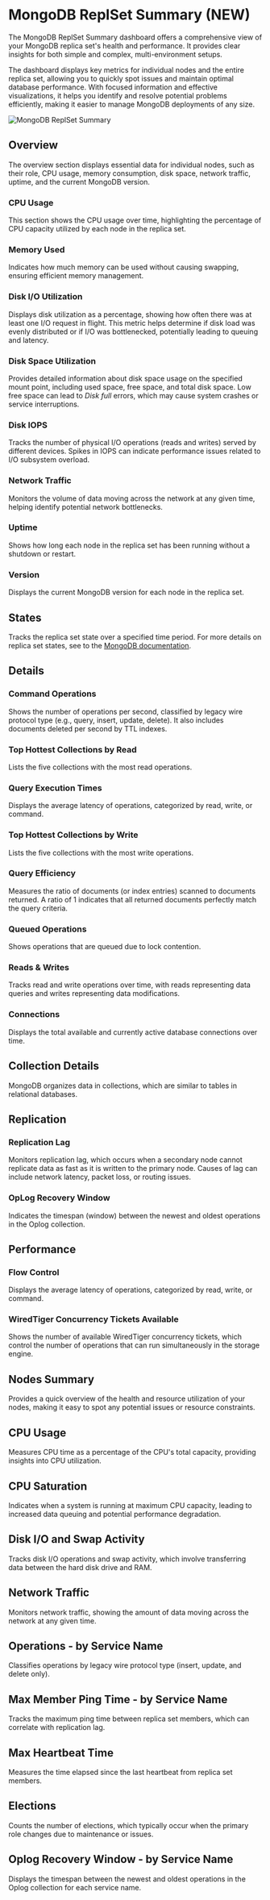 
# MongoDB ReplSet Summary (NEW)

The MongoDB ReplSet Summary dashboard offers a comprehensive view of your MongoDB replica set's health and performance. It provides clear insights for both simple and complex, multi-environment setups. 

The dashboard displays key metrics for individual nodes and the entire replica set, allowing you to quickly spot issues and maintain optimal database performance. With focused information and effective visualizations, it helps you identify and resolve potential problems efficiently, making it easier to manage MongoDB deployments of any size.

![MongoDB ReplSet Summary](../../_images/MongoDB_ReplSetSummary_New.png)

## Overview

The overview section displays essential data for individual nodes, such as their role, CPU usage, memory consumption, disk space, network traffic, uptime, and the current MongoDB version.

### CPU Usage

This section shows the CPU usage over time, highlighting the percentage of CPU capacity utilized by each node in the replica set.

### Memory Used

Indicates how much memory can be used without causing swapping, ensuring efficient memory management.

### Disk I/O Utilization

Displays disk utilization as a percentage, showing how often there was at least one I/O request in flight. This metric helps determine if disk load was evenly distributed or if I/O was bottlenecked, potentially leading to queuing and latency.

### Disk Space Utilization

Provides detailed information about disk space usage on the specified mount point, including used space, free space, and total disk space. Low free space can lead to *Disk full* errors, which may cause system crashes or service interruptions.

### Disk IOPS

Tracks the number of physical I/O operations (reads and writes) served by different devices. Spikes in IOPS can indicate performance issues related to I/O subsystem overload.

### Network Traffic

Monitors the volume of data moving across the network at any given time, helping identify potential network bottlenecks.

### Uptime

Shows how long each node in the replica set has been running without a shutdown or restart.

### Version

Displays the current MongoDB version for each node in the replica set.

## States

Tracks the replica set state over a specified time period. For more details on replica set states, see to the [MongoDB documentation](https://www.mongodb.com/docs/manual/reference/replica-states/).

## Details

### Command Operations

Shows the number of operations per second, classified by legacy wire protocol type (e.g., query, insert, update, delete). It also includes documents deleted per second by TTL indexes.

### Top Hottest Collections by Read

Lists the five collections with the most read operations.

### Query Execution Times

Displays the average latency of operations, categorized by read, write, or command.

### Top Hottest Collections by Write

Lists the five collections with the most write operations.

### Query Efficiency

Measures the ratio of documents (or index entries) scanned to documents returned. A ratio of 1 indicates that all returned documents perfectly match the query criteria.

### Queued Operations

Shows operations that are queued due to lock contention.

### Reads & Writes

Tracks read and write operations over time, with reads representing data queries and writes representing data modifications.

### Connections

Displays the total available and currently active database connections over time.

## Collection Details

MongoDB organizes data in collections, which are similar to tables in relational databases.

## Replication

### Replication Lag

Monitors replication lag, which occurs when a secondary node cannot replicate data as fast as it is written to the primary node. Causes of lag can include network latency, packet loss, or routing issues.

### OpLog Recovery Window

Indicates the timespan (window) between the newest and oldest operations in the Oplog collection.

## Performance

### Flow Control

Displays the average latency of operations, categorized by read, write, or command.

### WiredTiger Concurrency Tickets Available

Shows the number of available WiredTiger concurrency tickets, which control the number of operations that can run simultaneously in the storage engine.

## Nodes Summary

Provides a quick overview of the health and resource utilization of your nodes, making it easy to spot any potential issues or resource constraints.

## CPU Usage

Measures CPU time as a percentage of the CPU's total capacity, providing insights into CPU utilization.

## CPU Saturation

Indicates when a system is running at maximum CPU capacity, leading to increased data queuing and potential performance degradation.

## Disk I/O and Swap Activity

Tracks disk I/O operations and swap activity, which involve transferring data between the hard disk drive and RAM.

## Network Traffic

Monitors network traffic, showing the amount of data moving across the network at any given time.

## Operations - by Service Name

Classifies operations by legacy wire protocol type (insert, update, and delete only).

## Max Member Ping Time - by Service Name

Tracks the maximum ping time between replica set members, which can correlate with replication lag.

## Max Heartbeat Time

Measures the time elapsed since the last heartbeat from replica set members.

## Elections

Counts the number of elections, which typically occur when the primary role changes due to maintenance or issues.

## Oplog Recovery Window - by Service Name

Displays the timespan between the newest and oldest operations in the Oplog collection for each service name.
